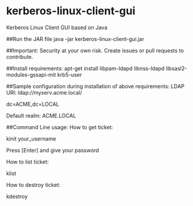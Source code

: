 # kerberos-linux-client-gui
Kerberos Linux Client GUI based on Java

##Run the JAR file 
java -jar kerberos-linux-client-gui.jar

##Important:
Security at your own risk. Create issues or pull requests to contribute.

##Install requirements:
apt-get install libpam-ldapd libnss-ldapd libsasl2-modules-gssapi-mit krb5-user

##Sample configuration during installation of above requirements:
LDAP URI: ldap://myserv.acme.local/

dc=ACME,dc=LOCAL

Default realm: ACME.LOCAL

##Command Line usage:
How to get ticket:

  kinit your_username
  
  Press [Enter] and give your password

How to list ticket:

  klist

How to destroy ticket:

  kdestroy

